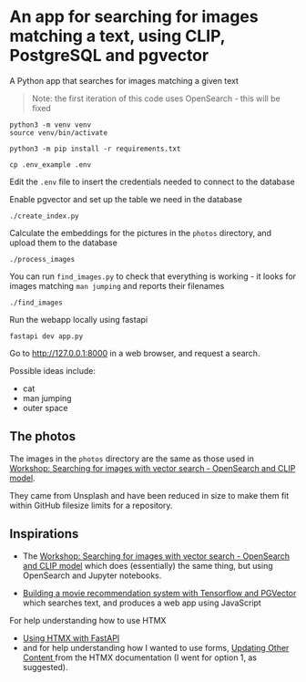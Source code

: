 # An app for searching for images matching a text, using CLIP, PostgreSQL and pgvector

A Python app that searches for images matching a given text



> Note: the first iteration of this code uses OpenSearch - this will be fixed


```shell
python3 -m venv venv
source venv/bin/activate
```

```shell
python3 -m pip install -r requirements.txt
```


```shell
cp .env_example .env
```

Edit the `.env` file to insert the credentials needed to connect to the database

Enable pgvector and set up the table we need in the database
```shell
./create_index.py
```

Calculate the embeddings for the pictures in the `photos` directory, and
upload them to the database
```shell
./process_images
```

You can run `find_images.py` to check that everything is working - it looks
for images matching `man jumping` and reports their filenames
```shell
./find_images
```

Run the webapp locally using fastapi
```shell
fastapi dev app.py
```

Go to http://127.0.0.1:8000 in a web browser, and request a search.

Possible ideas include:
* cat
* man jumping
* outer space

## The photos

The images in the `photos` directory are the same as those used in [Workshop: Searching for images with vector search - OpenSearch and CLIP model](https://github.com/Aiven-Labs/workshop-multimodal-search-CLIP-OpenSearch).

They came from Unsplash and have been reduced in size to make them fit within
GitHub filesize limits for a repository.


## Inspirations

* The [Workshop: Searching for images with vector search - OpenSearch and CLIP
  model](https://github.com/Aiven-Labs/workshop-multimodal-search-CLIP-OpenSearch)
  which does (essentially) the same thing, but using OpenSearch and Jupyter
  notebooks.

* [Building a movie recommendation system with Tensorflow and
  PGVector](https://github.com/Aiven-Labs/pgvector-tensorflow-movie-recommendations-workshop)
  which searches text, and produces a web app using JavaScript

For help understanding how to use HTMX
* [Using HTMX with FastAPI](https://testdriven.io/blog/fastapi-htmx/)
* and for help understanding how I wanted to use forms, [Updating Other Content
](https://htmx.org/examples/update-other-content/) from the HTMX documentation
(I went for option 1, as suggested).

